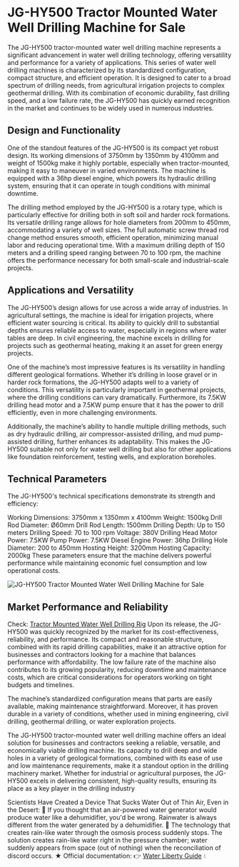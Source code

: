 # JG-HY500 Tractor Mounted Water Well Drilling Machine for Sale


The JG-HY500 tractor-mounted water well drilling machine represents a significant advancement in water well drilling technology, offering versatility and performance for a variety of applications. This series of water well drilling machines is characterized by its standardized configuration, compact structure, and efficient operation. It is designed to cater to a broad spectrum of drilling needs, from agricultural irrigation projects to complex geothermal drilling. With its combination of economic durability, fast drilling speed, and a low failure rate, the JG-HY500 has quickly earned recognition in the market and continues to be widely used in numerous industries.

## Design and Functionality
One of the standout features of the JG-HY500 is its compact yet robust design. Its working dimensions of 3750mm by 1350mm by 4100mm and weight of 1500kg make it highly portable, especially when tractor-mounted, making it easy to maneuver in varied environments. The machine is equipped with a 36hp diesel engine, which powers its hydraulic drilling system, ensuring that it can operate in tough conditions with minimal downtime.

The drilling method employed by the JG-HY500 is a rotary type, which is particularly effective for drilling both in soft soil and harder rock formations. Its versatile drilling range allows for hole diameters from 200mm to 450mm, accommodating a variety of well sizes. The full automatic screw thread rod change method ensures smooth, efficient operation, minimizing manual labor and reducing operational time. With a maximum drilling depth of 150 meters and a drilling speed ranging between 70 to 100 rpm, the machine offers the performance necessary for both small-scale and industrial-scale projects.

## Applications and Versatility
The JG-HY500’s design allows for use across a wide array of industries. In agricultural settings, the machine is ideal for irrigation projects, where efficient water sourcing is critical. Its ability to quickly drill to substantial depths ensures reliable access to water, especially in regions where water tables are deep. In civil engineering, the machine excels in drilling for projects such as geothermal heating, making it an asset for green energy projects.

One of the machine’s most impressive features is its versatility in handling different geological formations. Whether it’s drilling in loose gravel or in harder rock formations, the JG-HY500 adapts well to a variety of conditions. This versatility is particularly important in geothermal projects, where the drilling conditions can vary dramatically. Furthermore, its 7.5KW drilling head motor and a 7.5KW pump ensure that it has the power to drill efficiently, even in more challenging environments.

Additionally, the machine’s ability to handle multiple drilling methods, such as dry hydraulic drilling, air compressor-assisted drilling, and mud pump-assisted drilling, further enhances its adaptability. This makes the JG-HY500 suitable not only for water well drilling but also for other applications like foundation reinforcement, testing wells, and exploration boreholes.

## Technical Parameters
The JG-HY500's technical specifications demonstrate its strength and efficiency:

Working Dimensions: 3750mm x 1350mm x 4100mm
Weight: 1500kg
Drill Rod Diameter: Ø60mm
Drill Rod Length: 1500mm
Drilling Depth: Up to 150 meters
Drilling Speed: 70 to 100 rpm
Voltage: 380V
Drilling Head Motor Power: 7.5KW
Pump Power: 7.5KW
Diesel Engine Power: 36hp
Drilling Hole Diameter: 200 to 450mm
Hosting Height: 3200mm
Hosting Capacity: 2000kg
These parameters ensure that the machine delivers powerful performance while maintaining economic fuel consumption and low operational costs.

![JG-HY500 Tractor Mounted Water Well Drilling Machine for Sale](https://blogger.googleusercontent.com/img/b/R29vZ2xl/AVvXsEj28cxrGP5ORIuv3wddDuGi6M3bIplNYgJ3aOf4Q4T9m3Z7EflkDLNpmB5DCVsJsvHG8m93s4Az7fPeY-G-woiMsQsHkkbcNfyUpgyhBcSLVG8VwzDQpzg1JtYeCULvIUEv8zZUgj3cY5xlUXEzrRvW2lnhBR4KvjR_T_xLiE2YMSYDshERGpAEGFOBPvVd/s16000/JG-HY500%20Tractor%20Mounted%20Water%20Well%20Drilling%20Machine%20for%20Sale.webp)
## Market Performance and Reliability

Check: [Tractor Mounted Water Well Drilling Rig](https://digital-solution-power.blogspot.com/2024/09/jg-hy500-tractor-mounted-water-well.html)
Upon its release, the JG-HY500 was quickly recognized by the market for its cost-effectiveness, reliability, and performance. Its compact and reasonable structure, combined with its rapid drilling capabilities, make it an attractive option for businesses and contractors looking for a machine that balances performance with affordability. The low failure rate of the machine also contributes to its growing popularity, reducing downtime and maintenance costs, which are critical considerations for operators working on tight budgets and timelines.

The machine’s standardized configuration means that parts are easily available, making maintenance straightforward. Moreover, it has proven durable in a variety of conditions, whether used in mining engineering, civil drilling, geothermal drilling, or water exploration projects.

The JG-HY500 tractor-mounted water well drilling machine offers an ideal solution for businesses and contractors seeking a reliable, versatile, and economically viable drilling machine. Its capacity to drill deep and wide holes in a variety of geological formations, combined with its ease of use and low maintenance requirements, make it a standout option in the drilling machinery market. Whether for industrial or agricultural purposes, the JG-HY500 excels in delivering consistent, high-quality results, ensuring its place as a key player in the drilling industry

Scientists Have Created a Device That Sucks Water Out of Thin Air, Even in the Desert:
💠 If you thought that an air-powered water generator would produce water like a dehumidifier, you'd be wrong. Rainwater is always different from the water generated by a dehumidifier.
💠 The technology that creates rain-like water through the osmosis process suddenly stops.
The solution creates rain-like water right in the pressure chamber; water suddenly appears from space (out of nothing) when the reconciliation of discord occurs.
★  Official documentation: 👉 [Water Liberty Guide](https://water-memory-consciousness.blogspot.com/p/water-liberty-guide.html) 💧
